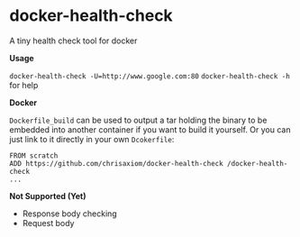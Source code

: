 # docker-health-check
A tiny health check tool for docker

**Usage**

`docker-health-check -U=http://www.google.com:80`
`docker-health-check -h` for help

**Docker**

`Dockerfile_build` can be used to output a tar holding the binary to be embedded into another container if you want to build it yourself.  Or you can just link to it directly in your own `Dcokerfile`:

```
FROM scratch
ADD https://github.com/chrisaxiom/docker-health-check /docker-health-check
...
```

**Not Supported (Yet)**

- Response body checking
- Request body


